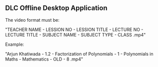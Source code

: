 ## DLC Offline Desktop Application

The video format must be: 

"TEACHER NAME - LESSION NO - LESSION TITLE - LECTURE NO - LECTURE TITLE - SUBJECT NAME - SUBJECT TYPE - CLASS .mp4"

Example:

"Arjun Khatiwada - 1.2 - Factorization of Polynomials - 1 - Polynomials in Maths - Mathematics - OLD - 8 .mp4"
